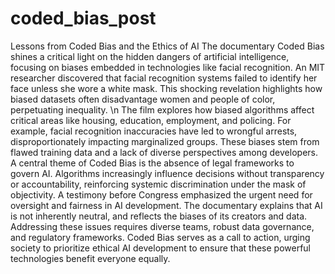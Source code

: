 # coded_bias_post

Lessons from Coded Bias and the Ethics of AI
The documentary Coded Bias shines a critical light on the hidden dangers of artificial intelligence, focusing on biases embedded in technologies like facial recognition. An MIT researcher discovered that facial recognition systems failed to identify her face unless she wore a white mask. This shocking revelation highlights how biased datasets often disadvantage women and people of color, perpetuating inequality. \n
The film explores how biased algorithms affect critical areas like housing, education, employment, and policing. For example, facial recognition inaccuracies have led to wrongful arrests, disproportionately impacting marginalized groups. These biases stem from flawed training data and a lack of diverse perspectives among developers.
A central theme of Coded Bias is the absence of legal frameworks to govern AI. Algorithms increasingly influence decisions without transparency or accountability, reinforcing systemic discrimination under the mask of objectivity. A testimony before Congress emphasized the urgent need for oversight and fairness in AI development.
The documentary explains that AI is not inherently neutral, and reflects the biases of its creators and data. Addressing these issues requires diverse teams, robust data governance, and regulatory frameworks. 
Coded Bias serves as a call to action, urging society to prioritize ethical AI development to ensure that these powerful technologies benefit everyone equally. 
